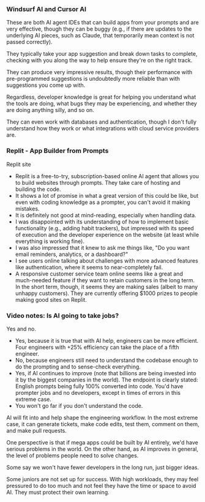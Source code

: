### Windsurf AI and Cursor AI

These are both AI agent IDEs that can build apps from your prompts and are very effective, though they can be buggy (e.g., if there are updates to the underlying AI pieces, such as Claude, that temporarily mean context is not passed correctly).

They typically take your app suggestion and break down tasks to complete, checking with you along the way to help ensure they're on the right track.

They can produce very impressive results, though their performance with pre-programmed suggestions is undoubtedly more reliable than with suggestions you come up with.

Regardless, developer knowledge is great for helping you understand what the tools are doing, what bugs they may be experiencing, and whether they are doing anything silly, and so on.

They can even work with databases and authentication, though I don't fully understand how they work or what integrations with cloud service providers are.

### Replit - App Builder from Prompts

Replit site

- Replit is a free-to-try, subscription-based online AI agent that allows you to build websites through prompts. They take care of hosting and building the code.
- It shows a lot of promise in what a great version of this could be like, but even with coding knowledge as a prompter, you can't avoid it making mistakes.
- It is definitely not good at mind-reading, especially when handling data.
- I was disappointed with its understanding of how to implement basic functionality (e.g., adding habit trackers), but impressed with its speed of execution and the developer experience on the website (at least while everything is working fine).
- I was also impressed that it knew to ask me things like, "Do you want email reminders, analytics, or a dashboard?"
- I see users online talking about challenges with more advanced features like authentication, where it seems to near-completely fail.
- A responsive customer service team online seems like a great and much-needed feature if they want to retain customers in the long term. In the short term, though, it seems they are making sales (albeit to many unhappy customers). They are currently offering $1000 prizes to people making good sites on Replit.

### Video notes: Is AI going to take jobs?

Yes and no.

- Yes, because it is true that with AI help, engineers can be more efficient. Four engineers with +25% efficiency can take the place of a fifth engineer.
- No, because engineers still need to understand the codebase enough to do the prompting and to sense-check everything.
- Yes, if AI continues to improve (note that billions are being invested into it by the biggest companies in the world). The endpoint is clearly stated: English prompts being fully 100% converted into code. You'd have prompter jobs and no developers, except in times of errors in this extreme case.
- You won't go far if you don't understand the code.

AI will fit into and help shape the engineering workflow. In the most extreme case, it can generate tickets, make code edits, test them, comment on them, and make pull requests.

One perspective is that if mega apps could be built by AI entirely, we'd have serious problems in the world. On the other hand, as AI improves in general, the level of problems people need to solve changes.

Some say we won't have fewer developers in the long run, just bigger ideas.

Some juniors are not set up for success. With high workloads, they may feel pressured to do too much and not feel they have the time or space to avoid AI. They must protect their own learning.
